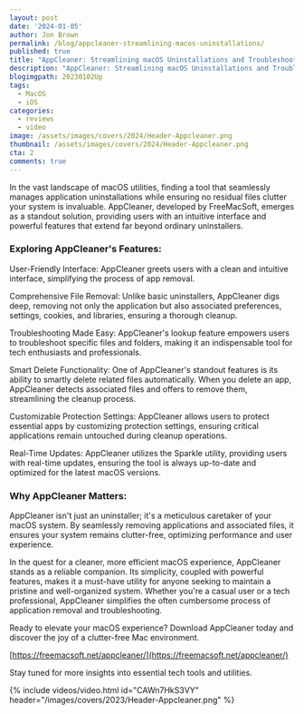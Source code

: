 ```yaml
---
layout: post
date: '2024-01-05'
author: Jon Brown
permalink: /blog/appcleaner-streamlining-macos-uninstallations/
published: true
title: "AppCleaner: Streamlining macOS Uninstallations and Troubleshooting"
description: "AppCleaner: Streamlining macOS Uninstallations and Troubleshooting"
blogimgpath: 20230102Up
tags:
  - MacOS
  - iOS
categories:
  - reviews
  - video
image: /assets/images/covers/2024/Header-Appcleaner.png
thumbnail: /assets/images/covers/2024/Header-Appcleaner.png
cta: 2
comments: true
---
```

In the vast landscape of macOS utilities, finding a tool that seamlessly manages application uninstallations while ensuring no residual files clutter your system is invaluable. AppCleaner, developed by FreeMacSoft, emerges as a standout solution, providing users with an intuitive interface and powerful features that extend far beyond ordinary uninstallers.

### Exploring AppCleaner's Features:
User-Friendly Interface: AppCleaner greets users with a clean and intuitive interface, simplifying the process of app removal.

Comprehensive File Removal: Unlike basic uninstallers, AppCleaner digs deep, removing not only the application but also associated preferences, settings, cookies, and libraries, ensuring a thorough cleanup.

Troubleshooting Made Easy: AppCleaner's lookup feature empowers users to troubleshoot specific files and folders, making it an indispensable tool for tech enthusiasts and professionals.

Smart Delete Functionality: One of AppCleaner's standout features is its ability to smartly delete related files automatically. When you delete an app, AppCleaner detects associated files and offers to remove them, streamlining the cleanup process.

Customizable Protection Settings: AppCleaner allows users to protect essential apps by customizing protection settings, ensuring critical applications remain untouched during cleanup operations.

Real-Time Updates: AppCleaner utilizes the Sparkle utility, providing users with real-time updates, ensuring the tool is always up-to-date and optimized for the latest macOS versions.

### Why AppCleaner Matters:
AppCleaner isn't just an uninstaller; it's a meticulous caretaker of your macOS system. By seamlessly removing applications and associated files, it ensures your system remains clutter-free, optimizing performance and user experience.

In the quest for a cleaner, more efficient macOS experience, AppCleaner stands as a reliable companion. Its simplicity, coupled with powerful features, makes it a must-have utility for anyone seeking to maintain a pristine and well-organized system. Whether you're a casual user or a tech professional, AppCleaner simplifies the often cumbersome process of application removal and troubleshooting.

Ready to elevate your macOS experience? Download AppCleaner today and discover the joy of a clutter-free Mac environment.

[https://freemacsoft.net/appcleaner/](https://freemacsoft.net/appcleaner/)

Stay tuned for more insights into essential tech tools and utilities.

{% include videos/video.html id="CAWn7HkS3VY" header="/images/covers/2023/Header-Appcleaner.png" %}

